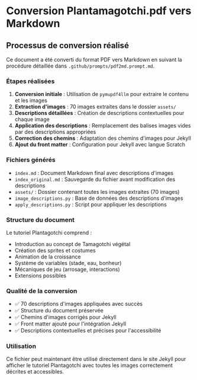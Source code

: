 # Conversion Plantamagotchi.pdf vers Markdown

## Processus de conversion réalisé

Ce document a été converti du format PDF vers Markdown en suivant la procédure détaillée dans `.github/prompts/pdf2md.prompt.md`.

### Étapes réalisées

1. **Conversion initiale** : Utilisation de `pymupdf4llm` pour extraire le contenu et les images
2. **Extraction d'images** : 70 images extraites dans le dossier `assets/`
3. **Descriptions détaillées** : Création de descriptions contextuelles pour chaque image
4. **Application des descriptions** : Remplacement des balises images vides par des descriptions appropriées
5. **Correction des chemins** : Adaptation des chemins d'images pour Jekyll
6. **Ajout du front matter** : Configuration pour Jekyll avec langue Scratch

### Fichiers générés

- `index.md` : Document Markdown final avec descriptions d'images
- `index_original.md` : Sauvegarde du fichier avant modification des descriptions
- `assets/` : Dossier contenant toutes les images extraites (70 images)
- `image_descriptions.py` : Base de données des descriptions d'images
- `apply_descriptions.py` : Script pour appliquer les descriptions

### Structure du document

Le tutoriel Plantagotchi comprend :
- Introduction au concept de Tamagotchi végétal
- Création des sprites et costumes
- Animation de la croissance
- Système de variables (stade, eau, bonheur)
- Mécaniques de jeu (arrosage, interactions)
- Extensions possibles

### Qualité de la conversion

- ✅ 70 descriptions d'images appliquées avec succès
- ✅ Structure du document préservée
- ✅ Chemins d'images corrigés pour Jekyll
- ✅ Front matter ajouté pour l'intégration Jekyll
- ✅ Descriptions contextuelles et précises pour l'accessibilité

### Utilisation

Ce fichier peut maintenant être utilisé directement dans le site Jekyll pour afficher le tutoriel Plantagotchi avec toutes les images correctement décrites et accessibles.
